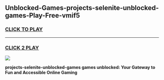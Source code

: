 
## Unblocked-Games-projects-selenite-unblocked-games-Play-Free-vmif5
<h3>
<a href="https://premium76.site?title=projects-selenite-unblocked-games&ref=18A">CLICK TO PLAY</a></h3>
<hr>

<h3>
<a href="https://premium76.site?title=projects-selenite-unblocked-games&ref=18A">CLICK 2 PLAY</a>
  
</h3>

<a href="https://premium76.site?title=projects-selenite-unblocked-games&ref=18A"><img src="https://clearcache.store/games.png"></a>


**projects-selenite-unblocked-games games unblocked: Your Gateway to Fun and Accessible Online Gaming**
